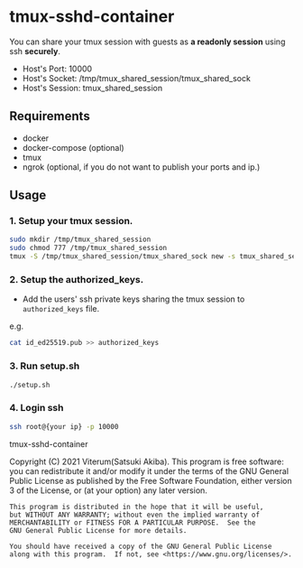 # tmux-sshd-container

You can share your tmux session with guests as **a readonly session** using ssh **securely**.

* Host's Port: 10000
* Host's Socket: /tmp/tmux_shared_session/tmux_shared_sock
* Host's Session: tmux_shared_session

## Requirements

* docker
* docker-compose (optional)
* tmux
* ngrok (optional, if you do not want to publish your ports and ip.)

## Usage

### 1. Setup your tmux session.

```bash
sudo mkdir /tmp/tmux_shared_session
sudo chmod 777 /tmp/tmux_shared_session
tmux -S /tmp/tmux_shared_session/tmux_shared_sock new -s tmux_shared_session
```

### 2. Setup the authorized_keys.

* Add the users' ssh private keys sharing the tmux session to `authorized_keys` file.

e.g.
```bash
cat id_ed25519.pub >> authorized_keys
```

### 3. Run setup.sh

```bash
./setup.sh
````

### 4. Login ssh

```bash
ssh root@{your ip} -p 10000
```

tmux-sshd-container

Copyright (C) 2021 Viterum(Satsuki Akiba).
This program is free software: you can redistribute it and/or modify
it under the terms of the GNU General Public License as published by
the Free Software Foundation, either version 3 of the License, or
    (at your option) any later version.

    This program is distributed in the hope that it will be useful,
    but WITHOUT ANY WARRANTY; without even the implied warranty of
    MERCHANTABILITY or FITNESS FOR A PARTICULAR PURPOSE.  See the
    GNU General Public License for more details.
    
    You should have received a copy of the GNU General Public License
    along with this program.  If not, see <https://www.gnu.org/licenses/>.

